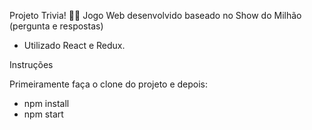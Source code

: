 Projeto Trivia! :technologist:
Jogo Web desenvolvido baseado no Show do Milhão (pergunta e respostas)

- Utilizado React e Redux.

Instruções

Primeiramente faça o clone do projeto e depois:
- npm install
- npm start
